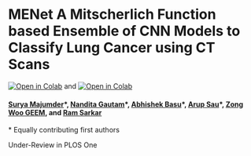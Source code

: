 # MENet A Mitscherlich Function based Ensemble of CNN Models to Classify Lung Cancer using CT Scans

[![Open in Colab](https://colab.research.google.com/assets/colab-badge.svg)](https://colab.research.google.com/github/SuryaMajumder/MENet-A-Mitscherlich-Function-based-Ensemble-of-CNN-Models-to-Classify-Lung-Cancer-using-CT-Scans/blob/main/Fuzzy_ensemble_IQ_OTHNCCD.ipynb) and [![Open in Colab](https://colab.research.google.com/assets/colab-badge.svg)](https://colab.research.google.com/github/SuryaMajumder/MENet-A-Mitscherlich-Function-based-Ensemble-of-CNN-Models-to-Classify-Lung-Cancer-using-CT-Scans/blob/main/Fuzzy_ensemble__LIDC_IDRI.ipynb)

#### [Surya Majumder](https://www.linkedin.com/in/surya-majumder-333891246/)\*, [Nandita Gautam](https://www.linkedin.com/in/nandita-gautam-a7932b95/)\*, [Abhishek Basu](https://www.linkedin.com/in/iabhishekbasu/)\*, [Arup Sau](https://www.linkedin.com/in/arup-sau-6503a4184/)\*, [Zong Woo GEEM](https://scholar.google.com/citations?user=Je3-B2YAAAAJ&hl=en)\, and [Ram Sarkar](http://www.jaduniv.edu.in/profile.php?uid=686)
\* Equally contributing first authors


Under-Review in PLOS One

